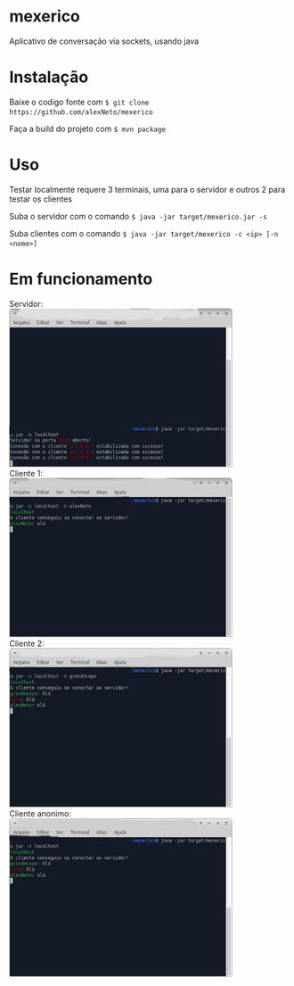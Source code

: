 # mexerico
Aplicativo de conversação via sockets, usando java

# Instalação
Baixe o codigo fonte com `$ git clone https://github.com/alexNeto/mexerico`

Faça a build do projeto com `$ mvn package`

# Uso
Testar localmente requere 3 terminais, uma para o servidor e outros 2 para testar os clientes

Suba o servidor com o comando `$ java -jar target/mexerico.jar -s`

Suba clientes com o comando `$ java -jar target/mexerico -c <ip> [-n <nome>]`

# Em funcionamento
Servidor:<br>
<img src="funcionamento/server.png" width="400">
<br>
Cliente 1:<br>
<img src="funcionamento/cliente1.png" width="400">
<br>
Cliente 2:<br>
<img src="funcionamento/cliente2.png" width="400">
<br>
Cliente anonimo:<br>
<img src="funcionamento/anon.png" width="400">
